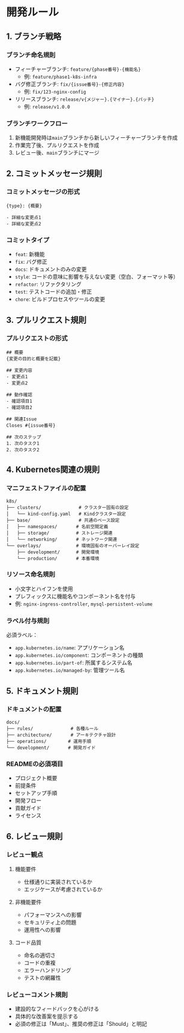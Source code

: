 # 開発ルール

## 1. ブランチ戦略

### ブランチ命名規則
- フィーチャーブランチ: `feature/{phase番号}-{機能名}`
  - 例: `feature/phase1-k8s-infra`
- バグ修正ブランチ: `fix/{issue番号}-{修正内容}`
  - 例: `fix/123-nginx-config`
- リリースブランチ: `release/v{メジャー}.{マイナー}.{パッチ}`
  - 例: `release/v1.0.0`

### ブランチワークフロー
1. 新機能開発時は`main`ブランチから新しいフィーチャーブランチを作成
2. 作業完了後、プルリクエストを作成
3. レビュー後、`main`ブランチにマージ

## 2. コミットメッセージ規則

### コミットメッセージの形式
```
{type}: {概要}

- 詳細な変更点1
- 詳細な変更点2
```

### コミットタイプ
- `feat`: 新機能
- `fix`: バグ修正
- `docs`: ドキュメントのみの変更
- `style`: コードの意味に影響を与えない変更（空白、フォーマット等）
- `refactor`: リファクタリング
- `test`: テストコードの追加・修正
- `chore`: ビルドプロセスやツールの変更

## 3. プルリクエスト規則

### プルリクエストの形式
```
## 概要
{変更の目的と概要を記載}

## 変更内容
- 変更点1
- 変更点2

## 動作確認
- 確認項目1
- 確認項目2

## 関連Issue
Closes #{issue番号}

## 次のステップ
1. 次のタスク1
2. 次のタスク2
```

## 4. Kubernetes関連の規則

### マニフェストファイルの配置
```
k8s/
├── clusters/              # クラスター固有の設定
│   └── kind-config.yaml   # Kindクラスター設定
├── base/                  # 共通のベース設定
│   ├── namespaces/       # 名前空間定義
│   ├── storage/          # ストレージ関連
│   └── networking/       # ネットワーク関連
└── overlays/             # 環境固有のオーバーレイ設定
    ├── development/      # 開発環境
    └── production/       # 本番環境
```

### リソース命名規則
- 小文字とハイフンを使用
- プレフィックスに機能名やコンポーネント名を付与
- 例: `nginx-ingress-controller`, `mysql-persistent-volume`

### ラベル付与規則
必須ラベル：
- `app.kubernetes.io/name`: アプリケーション名
- `app.kubernetes.io/component`: コンポーネントの種類
- `app.kubernetes.io/part-of`: 所属するシステム名
- `app.kubernetes.io/managed-by`: 管理ツール名

## 5. ドキュメント規則

### ドキュメントの配置
```
docs/
├── rules/              # 各種ルール
├── architecture/       # アーキテクチャ設計
├── operations/        # 運用手順
└── development/       # 開発ガイド
```

### READMEの必須項目
- プロジェクト概要
- 前提条件
- セットアップ手順
- 開発フロー
- 貢献ガイド
- ライセンス

## 6. レビュー規則

### レビュー観点
1. 機能要件
   - 仕様通りに実装されているか
   - エッジケースが考慮されているか

2. 非機能要件
   - パフォーマンスへの影響
   - セキュリティ上の問題
   - 運用性への影響

3. コード品質
   - 命名の適切さ
   - コードの重複
   - エラーハンドリング
   - テストの網羅性

### レビューコメント規則
- 建設的なフィードバックを心がける
- 具体的な改善案を提示する
- 必須の修正は「Must」、推奨の修正は「Should」と明記 